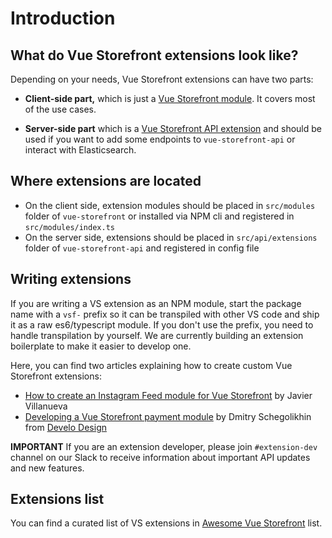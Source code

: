 # Introduction

## What do Vue Storefront extensions look like?

Depending on your needs, Vue Storefront extensions can have two parts:
- **Client-side part,** which is just a [Vue Storefront module](https://github.com/vuestorefront/vue-storefront/blob/master/docs/guide/modules/introduction.md). It covers most of the use cases.

- **Server-side part** which is a [Vue Storefront API extension](https://github.com/vuestorefront/vue-storefront/blob/master/docs/guide/extensions/extending-api.md) and should be used if you want to add some endpoints to `vue-storefront-api` or interact with Elasticsearch.

## Where extensions are located
- On the client side, extension modules should be placed in `src/modules` folder of `vue-storefront` or installed via NPM cli and registered in `src/modules/index.ts`
- On the server side, extensions should be placed in `src/api/extensions` folder of `vue-storefront-api` and registered in config file

## Writing extensions
If you are writing a VS extension as an NPM module, start the package name with a `vsf-` prefix so it can be transpiled with other VS code and ship it as a raw es6/typescript module. If you don't use the prefix, you need to handle transpilation by yourself. We are currently building an extension boilerplate to make it easier to develop one.

Here, you can find two articles explaining how to create custom Vue Storefront extensions:
- [How to create an Instagram Feed module for Vue Storefront](https://itnext.io/how-to-create-an-instagram-feed-module-for-vue-storefront-eaa03019b288) by Javier Villanueva
- [Developing a Vue Storefront payment module](https://www.develodesign.co.uk/news/development-of-the-paypal-module-for-vue-storefront/#.XCoa2h2Mmmo.twitter) by Dmitry Schegolikhin from [Develo Design](https://www.develodesign.co.uk/)

**IMPORTANT** If you are an extension developer, please join `#extension-dev` channel on our Slack to receive information about important API updates and new features.

## Extensions list
You can find a curated list of VS extensions in [Awesome Vue Storefront](https://github.com/frqnck/awesome-vue-storefront) list.
